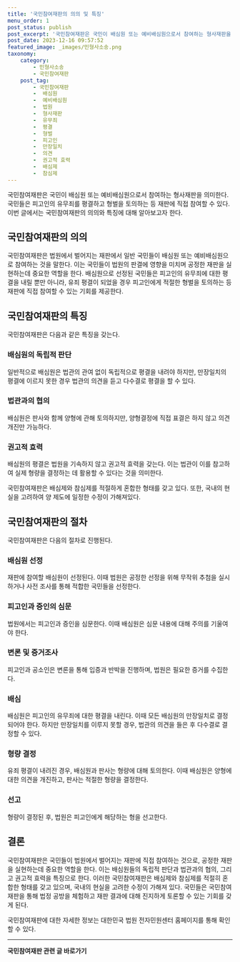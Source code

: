 ```yaml
---
title: '국민참여재판의 의의 및 특징'
menu_order: 1
post_status: publish
post_excerpt: '국민참여재판은 국민이 배심원 또는 예비배심원으로서 참여하는 형사재판을 의미한다. 국민들은 피고인의 유무죄를 평결하고 형벌을 토의하는 등 재판에 직접 참여할 수 있다. 이번 글에서는 국민참여재판의 의의와 특징에 대해 알아보고자 한다.'
post_date: 2023-12-16 09:57:52
featured_image: _images/민형사소송.png
taxonomy:
    category:
        - 민형사소송
        - 국민참여재판
    post_tag:
        - 국민참여재판
        -  배심원
        -  예비배심원
        -  법원
        -  형사재판
        -  유무죄
        -  평결
        -  형벌
        -  피고인
        -  만장일치
        -  의견
        -  권고적 효력
        -  배심제
        -  참심제
---
```



국민참여재판은 국민이 배심원 또는 예비배심원으로서 참여하는 형사재판을 의미한다. 국민들은 피고인의 유무죄를 평결하고 형벌을 토의하는 등 재판에 직접 참여할 수 있다. 이번 글에서는 국민참여재판의 의의와 특징에 대해 알아보고자 한다.

## 국민참여재판의 의의

국민참여재판은 법원에서 벌어지는 재판에서 일반 국민들이 배심원 또는 예비배심원으로 참여하는 것을 말한다. 이는 국민들이 법원의 판결에 영향을 미치며 공정한 재판을 실현하는데 중요한 역할을 한다. 배심원으로 선정된 국민들은 피고인의 유무죄에 대한 평결을 내릴 뿐만 아니라, 유죄 평결이 되었을 경우 피고인에게 적절한 형벌을 토의하는 등 재판에 직접 참여할 수 있는 기회를 제공한다.

## 국민참여재판의 특징

국민참여재판은 다음과 같은 특징을 갖는다.

### 배심원의 독립적 판단

일반적으로 배심원은 법관의 관여 없이 독립적으로 평결을 내려야 하지만, 만장일치의 평결에 이르지 못한 경우 법관의 의견을 듣고 다수결로 평결을 할 수 있다.

### 법관과의 협의

배심원은 판사와 함께 양형에 관해 토의하지만, 양형결정에 직접 표결은 하지 않고 의견 개진만 가능하다.

### 권고적 효력

배심원의 평결은 법원을 기속하지 않고 권고적 효력을 갖는다. 이는 법관이 이를 참고하여 실제 형량을 결정하는 데 활용할 수 있다는 것을 의미한다.

국민참여재판은 배심제와 참심제를 적절하게 혼합한 형태를 갖고 있다. 또한, 국내의 현실을 고려하여 양 제도에 일정한 수정이 가해져있다.

## 국민참여재판의 절차

국민참여재판은 다음의 절차로 진행된다.

### 배심원 선정

재판에 참여할 배심원이 선정된다. 이때 법원은 공정한 선정을 위해 무작위 추첨을 실시하거나 사전 조사를 통해 적합한 국민들을 선정한다.

### 피고인과 증인의 심문

법원에서는 피고인과 증인을 심문한다. 이때 배심원은 심문 내용에 대해 주의를 기울여야 한다.

### 변론 및 증거조사

피고인과 공소인은 변론을 통해 입증과 반박을 진행하며, 법원은 필요한 증거를 수집한다.

### 배심

배심원은 피고인의 유무죄에 대한 평결을 내린다. 이때 모든 배심원의 만장일치로 결정되어야 한다. 하지만 만장일치를 이루지 못할 경우, 법관의 의견을 들은 후 다수결로 결정할 수 있다.

### 형량 결정

유죄 평결이 내려진 경우, 배심원과 판사는 형량에 대해 토의한다. 이때 배심원은 양형에 대한 의견을 개진하고, 판사는 적절한 형량을 결정한다.

### 선고

형량이 결정된 후, 법원은 피고인에게 해당하는 형을 선고한다.

## 결론

국민참여재판은 국민들이 법원에서 벌어지는 재판에 직접 참여하는 것으로, 공정한 재판을 실현하는데 중요한 역할을 한다. 이는 배심원들의 독립적 판단과 법관과의 협의, 그리고 권고적 효력을 특징으로 한다. 이러한 국민참여재판은 배심제와 참심제를 적절히 혼합한 형태를 갖고 있으며, 국내의 현실을 고려한 수정이 가해져 있다. 국민들은 국민참여재판을 통해 법정 공방을 체험하고 재판 결과에 대해 진지하게 토론할 수 있는 기회를 갖게 된다.

국민참여재판에 대한 자세한 정보는 대한민국 법원 전자민원센터 홈페이지를 통해 확인할 수 있다.


<!-- wp:separator -->
<hr class="wp-block-separator has-alpha-channel-opacity"/>
<!-- /wp:separator -->

<!-- wp:group {"backgroundColor":"base","layout":{"type":"constrained"}} -->
<div class="wp-block-group has-base-background-color has-background"><!-- wp:paragraph {"align":"center","fontSize":"medium"} -->
<p class="has-text-align-center has-large-font-size"><strong>국민참여재판 관련 글 바로가기</strong></p>
<!-- /wp:paragraph -->


<!-- wp:latest-posts
{"categories":[{"id":15305,"count":19,"description":"","link":"https://uknowlaw.com/category/%ea%b5%ad%eb%af%bc%ec%b0%b8%ec%97%ac%ec%9e%ac%ed%8c%90/","name":"국민참여재판","slug":"국민참여재판","taxonomy":"category","parent":0,"meta":[],"_links":{"self":[{"href":"https://uknowlaw.com/wp-json/wp/v2/categories/15305"}],"collection":[{"href":"https://uknowlaw.com/wp-json/wp/v2/categories"}],"about":[{"href":"https://uknowlaw.com/wp-json/wp/v2/taxonomies/category"}],"wp:post_type":[{"href":"https://uknowlaw.com/wp-json/wp/v2/posts?categories=15305"}],"curies":[{"name":"wp","href":"https://api.w.org/{rel}","templated":true}]}}],"postsToShow":100,"excerptLength":28,"postLayout":"grid","columns":2,"featuredImageAlign":"left","featuredImageSizeSlug":"large","fontSize":"small"} /--></div>
<!-- /wp:group -->